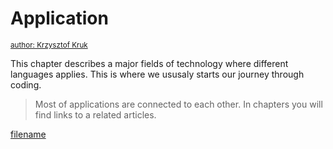 # Application
[<small>author: Krzysztof Kruk</small>](https://github.com/krukkrz)

This chapter describes a major fields of technology where different languages applies. This is where we ususaly starts our journey through coding. 

>Most of applications are connected to each other. In chapters you will find links to a related articles.

[filename](chapters/web_applications.md ' :include')

<!-- ## Web applications -->

<!-- ## Embedded -->

<!-- ## Desktop applications -->

<!-- ## Mobile Applications -->

<!-- ## Databases -->

<!-- ## Network administration -->